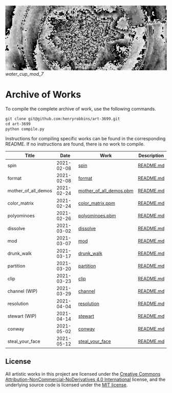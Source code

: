 ![banner](banner.png)
*water_cup_mod_7*

# Archive of Works

To compile the complete archive of work, use the following commands.

```
git clone git@github.com:henryrobbins/art-3699.git
cd art-3699
python compile.py
```

Instructions for compiling specific works can be found in the corresponding
README. If no instructions are found, there is no work to compile.

| Title | Date | Work | Description |
|-------|------|------|-------------|
| spin | 2021-02-08 | [spin](spin) | [README.md](spin/README.md) |
| format | 2021-02-08 | [format](format) | [README.md](format/README.md) |
| mother_of_all_demos | 2021-02-24 | [mother_of_all_demos.pbm](netpbm/mother_of_all_demos/mother_of_all_demos.pbm) | [README.md](netpbm/mother_of_all_demos/README.md) |
| color_matrix | 2021-02-24 | [color_matrix.ppm](netpbm/color_matrix/color_matrix.ppm) | [README.md](netpbm/color_matrix/README.md) |
| polyominoes | 2021-02-26 | [polyominoes.pbm](netpbm/polyominoes/polyominoes.pbm) | [README.md](netpbm/polyominoes/README.md) |
| dissolve | 2021-03-02 | [dissolve](netpbm/dissolve) | [README.md](netpbm/dissolve/README.md) |
| mod | 2021-03-07 | [mod](netpbm/mod) | [README.md](netpbm/mod/README.md) |
| drunk_walk | 2021-03-17 | [drunk_walk](netpbm/drunk_walk) | [README.md](netpbm/drunk_walk/README.md) |
| partition | 2021-03-20 | [partition](netpbm/partition) | [README.md](netpbm/partition/README.md) |
| clip | 2021-03-23 | [clip](netpbm/clip) | [README.md](netpbm/clip/README.md) |
| channel (WIP) | 2021-03-29 | [channel](netpbm/channel) | [README.md](netpbm/channel/README.md) |
| resolution | 2021-04-04 | [resolution](netpbm/resolution) | [README.md](netpbm/resolution/README.md) |
| stewart (WIP) | 2021-04-14 | [stewart](animation/stewart) | [README.md](animation/stewart/README.md) |
| conway | 2021-05-02 | [conway](netpbm/conway) | [README.md](netpbm/conway/README.md) |
| steal_your_face | 2021-05-12 | [steal_your_face](ascii/steal_your_face) | [README.md](ascii/steal_your_face/README.md) |

## License

All artistic works in this project are licensed under the [Creative Commons Attribution-NonCommercial-NoDerivatives 4.0 International](https://creativecommons.org/licenses/by-nc-nd/4.0/) license, and the underlying source code is licensed
under the [MIT license](LICENSE.md).
